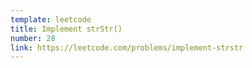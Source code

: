 ```yaml
---
template: leetcode
title: Implement strStr()
number: 28
link: https://leetcode.com/problems/implement-strstr
---
```

